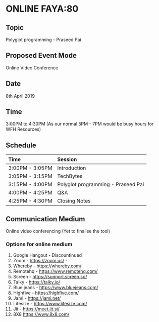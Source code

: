 
# ONLINE FAYA:80

## Topic
Polyglot programming - Praseed Pai

## Proposed Event Mode
Online Video Conference

## Date
  8th April 2019  
## Time
  3:00PM to 4:30PM (As our normal 5PM - 7PM would be busy hours for WFH Resources)
  
## Schedule 

| Time                               | Session                           |
|:-----------------------------------|:----------------------------------|
| 3:00PM - 3:05PM                    | Introduction                      |
| 3:05PM - 3:15PM                    | TechBytes                         | 
| 3:15PM - 4:00PM                    | Polyglot programming - Praseed Pai|
| 4:00PM - 4:25PM                    | Q&A                               | 
| 4:25PM - 4:30PM                    | Closing Notes                    |
  
## Communication Medium
Online video conferencing (Yet to finalise the tool)
### Options for online medium
1. Google Hangout - Discountinued
2. Zoom  - https://zoom.us/         - 
3. Whereby - https://whereby.com/
4. Remotehq - https://www.remotehq.com/
5. Screen - https://support.screen.so/
6. Talky - https://talky.io/
7. Blue jeans - https://www.bluejeans.com/
8. Highfive - https://highfive.com/
9. Jami - https://jami.net/
10. Lifesize - https://www.lifesize.com/
11. Jit - https://meet.jit.si/
12. 8X8 https://www.8x8.com/
 



